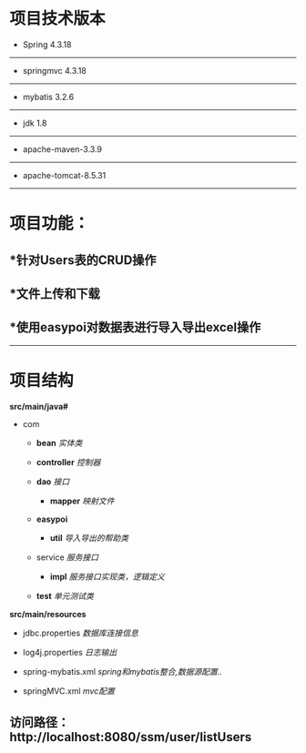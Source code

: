 项目技术版本
================================================================================
* Spring 4.3.18
-------------------------------------------------------------------------------
* springmvc 4.3.18
-------------------------------------------------------------------------------
* mybatis 3.2.6
-------------------------------------------------------------------------------
* jdk 1.8
-------------------------------------------------------------------------------
* apache-maven-3.3.9 
-------------------------------------------------------------------------------
* apache-tomcat-8.5.31
-------------------------------------------------------------------------------


项目功能： 
================================================================================
*针对Users表的CRUD操作 
-------------------------------------------------------------------------------
*文件上传和下载
-------------------------------------------------------------------------------
*使用easypoi对数据表进行导入导出excel操作
-------------------------------------------------------------------------------
 -------------------------------------------------------------------------------
项目结构
================================================================================
**src/main/java#**
* com 
    * **bean**  *实体类*
      
    * **controller**     *控制器*
       
    * **dao**  *接口*
        *  **mapper**     *映射文件*
    * **easypoi**  
        *  **util**     *导入导出的帮助类*
    * service  *服务接口*
        *  **impl**     *服务接口实现类，逻辑定义*
    * **test**     *单元测试类*
       
    
    
**src/main/resources**
 
* jdbc.properties     *数据库连接信息*

* log4j.properties   *日志输出*

* spring-mybatis.xml  *spring和mybatis整合,数据源配置..*

* springMVC.xml  *mvc配置*


访问路径：http://localhost:8080/ssm/user/listUsers
-------------------------------------------------------------------------------
 

